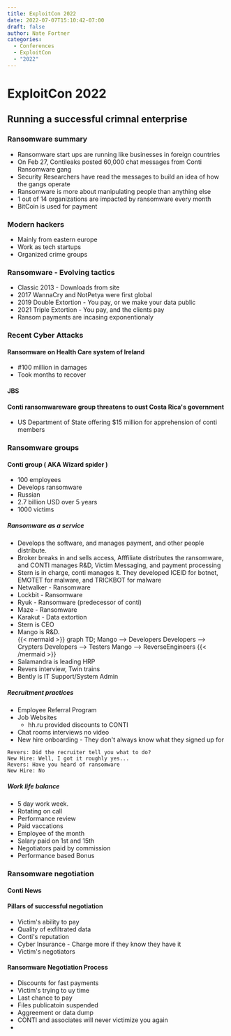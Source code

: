 ```yaml
---
title: ExploitCon 2022
date: 2022-07-07T15:10:42-07:00
draft: false
author: Nate Fortner
categories:
  - Conferences
  - ExploitCon
  - "2022"
---
```


# ExploitCon 2022
## Running a successful crimnal enterprise
### Ransomware summary
* Ransomware start ups are running like businesses in foreign countries
* On Feb 27, Contileaks posted 60,000 chat messages from Conti Ransomware gang
* Security Researchers have read the messages to build an idea of how the gangs operate
* Ransomware is more about manipulating people than anything else
* 1 out of 14 organizations are impacted by ransomware every month
* BitCoin is used for payment
### Modern hackers
* Mainly from eastern europe
* Work as tech startups
* Organized crime groups
### Ransomware - Evolving tactics
* Classic 2013 - Downloads from site
* 2017 WannaCry and NotPetya were first global
* 2019 Double Extortion - You pay, or we make your data public
* 2021 Triple Extortion - You pay, and the clients pay
* Ransom payments are incasing exponentionaly
### Recent Cyber Attacks
#### Ransomware on Health Care system of Ireland
* #100 million in damages
* Took months to recover
#### JBS 
#### Conti ransomwareware group threatens to oust Costa Rica's government
* US Department of State offering $15 million for apprehension of conti members
### Ransomware groups
#### Conti group ( AKA Wizard spider )
* 100 employees
* Develops ransomware
* Russian
* 2.7 billion USD over 5 years
* 1000 victims
##### Ransomware as a service
* Develops the software, and manages payment, and other people distribute.  
* Broker breaks in and sells access, Afffiliate distributes the ransomware, and CONTI manages R&D, Victim Messaging, and payment processing
* Stern is in charge, conti manages it.  They developed ICEID for botnet, EMOTET for malware, and TRICKBOT for malware
* Netwalker - Ransomware
* Lockbit - Ransomware
* Ryuk - Ransomware (predecessor of conti)
* Maze - Ransomware
* Karakut - Data extortion 
* Stern is CEO
* Mango is R&D.  
{{< mermaid >}}
graph TD;
Mango --> Developers
Developers --> Crypters
Developers --> Testers
Mango --> ReverseEngineers
{{< /mermaid >}}
* Salamandra is leading HRP
* Revers interview, Twin trains
* Bently is IT Support/System Admin
##### Recruitment practices
* Employee Referral Program
* Job Websites
  * hh.ru provided discounts to CONTI
* Chat rooms interviews no video
* New hire onboarding - They don't always know what they signed up for
```Quote
Revers: Did the recruiter tell you what to do?
New Hire: Well, I got it roughly yes...
Revers: Have you heard of ransomware
New Hire: No
```
##### Work life balance
* 5 day work week. 
* Rotating on call
* Performance review
* Paid vaccations
* Employee of the month
* Salary paid on 1st and 15th
* Negotiators paid by commission
* Performance based Bonus
### Ransomware negotiation
#### Conti News
#### Pillars of successful negotiation
* Victim's ability to pay
* Quality of exfiltrated data
* Conti's reputation
* Cyber Insurance - Charge more if they know they have it
* Victim's negotiators
#### Ransomware Negotiation Process
* Discounts for fast payments
* Victim's trying to uy time
* Last chance to pay
* Files publicatoin suspended
* Aggreement or data dump
* CONTI and associates will never victimize you again
* 